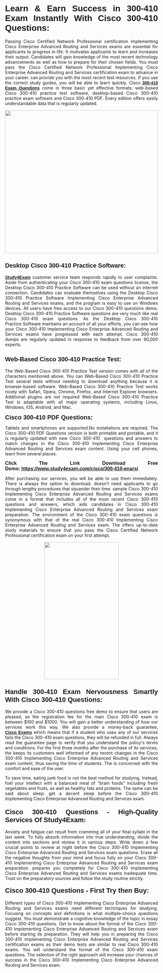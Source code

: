 <h1 style="text-align: justify;"><span style="font-family:Tahoma,Geneva,sans-serif;"><strong>Learn & Earn Success in 300-410 Exam Instantly With Cisco 300-410 Questions:</strong></span></h1>

<p style="text-align: justify;">Passing Cisco Certified Network Professional certification Implementing Cisco Enterprise Advanced Routing and Services exams are essential for applicants to progress in life. It motivates applicants to learn and increases their output. Candidates will gain knowledge of the most recent technology advancements as well as how to prepare for their chosen fields. You must pass the Cisco Certified Network Professional Implementing Cisco Enterprise Advanced Routing and Services certification exam to advance in your career. can provide you with the most recent test resources. If you use the correct study guides, you will be able to learn quickly. Cisco <a href="https://www.study4exam.com/cisco/300-410-enarsi"><span style="font-family:Tahoma,Geneva,sans-serif;"><strong>300-410 Exam Questions</strong></span></a> come in three basic yet effective formats: web-based Cisco 300-410 practice test software, desktop-based Cisco 300-410 practice exam software and Cisco 300-410 PDF. Every edition offers easily understandable data that is regularly updated.</p>

<p style="text-align: justify;"><a href="https://www.study4exam.com/cisco/300-410-enarsi"><img alt="" src="https://lh3.googleusercontent.com/pw/AM-JKLVq_oPqfp0-n5zn4yqAoyjjcA2yO-jT5Cm68rj_xPcdsmakSaLzyxJ8unsRMKMdGkmOINvzyM17CwNHdrz3aK03FYcCewHDEYJs7lAvJLcrBifJ5qSpkhSIJgPhz-7dSY7ixq9ev6p4G2ds_VnujUaf=w1366-h530-no?authuser=0" style="width: 100%; height: 470px;" /></a></p>

<h2 style="text-align: justify;"><span style="font-family:Tahoma,Geneva,sans-serif;"><strong><span style="font-size:20px;">Desktop Cisco 300-410 Practice Software:</span></strong></span></h2>

<p style="text-align: justify;"><a href="https://www.study4exam.com/"><span style="font-family:Tahoma,Geneva,sans-serif;"><strong>Study4Exam</strong></span></a> customer service team responds rapidly to user complaints. Aside from authenticating your Cisco 300-410 exam questions license, the Desktop Cisco 300-410 Practice Software can be used without an internet connection. Candidates can evaluate themselves using the Desktop Cisco 300-410 Practice Software Implementing Cisco Enterprise Advanced Routing and Services exams, and the program is easy to use on Windows devices. All users have free access to our Cisco 300-410 questions demo. Desktop Cisco 300-410 Practice Software questions are very much like real Cisco 300-410 exam questions. As the Desktop Cisco 300-410 Practice Software maintains an account of all your efforts, you can see how your Cisco 300-410 Implementing Cisco Enterprise Advanced Routing and Services exams have progressed with each attempt. Cisco 300-410 dumps are regularly updated in response to feedback from over 90,000 experts.</p>

<h2 style="text-align: justify;"><strong><span style="font-family:Tahoma,Geneva,sans-serif;"><span style="font-size:20px;">Web-Based Cisco 300-410 Practice Test:</span></span></strong></h2>

<p style="text-align: justify;">The Web-Based Cisco 300-410 Practice Test version comes with all of the characters mentioned above. You can Web-Based Cisco 300-410 Practice Test several tests without needing to download anything because it is browser-based software. Web-Based Cisco 300-410 Practice Test works nicely with Safari, Opera, Chrome, Firefox, and Internet Explorer browsers. Additional plugins are not required Web-Based Cisco 300-410 Practice Test is adaptable with all major operating systems, including Linux, Windows, iOS, Android, and Mac.</p>

<p style="text-align: justify;"><strong><span style="font-family:Tahoma,Geneva,sans-serif;"><span style="font-size:20px;">Cisco 300-410 PDF Questions:</span></span></strong></p>

<p style="text-align: justify;">Tablets and smartphones are supported.No installations are required. The Cisco 300-410 PDF Questions version is both printable and portable, and it is regularly updated with new Cisco 300-410  questions and answers to match changes in the Cisco 300-410 Implementing Cisco Enterprise Advanced Routing and Services exam content. Using your cell phones, learn from several places.</p>

<p style="text-align: justify;"><strong><span style="font-size:16px;"><span style="font-family:Tahoma,Geneva,sans-serif;">Click The Link Download Free Demo:</span></span></strong> <strong><span style="font-size:16px;"><span style="font-family:Tahoma,Geneva,sans-serif;"><a href="https://www.study4exam.com/cisco/300-410-enarsi">https://www.study4exam.com/cisco/300-410-enarsi</a></span></span></strong></p>

<p style="text-align: justify;">After purchasing our services, you will be able to use them immediately. There is always the option to download. doesn't need applicants to go through lengthy procedures that squander their time. sample Cisco 300-410 Implementing Cisco Enterprise Advanced Routing and Services exams come in a format that includes all of the most recent Cisco 300-410 questions and answers, which aids candidates in Cisco 300-410 Implementing Cisco Enterprise Advanced Routing and Services exam preparation. The environment of the Cisco 300-410 exam questions is synonymous with that of the real Cisco 300-410 Implementing Cisco Enterprise Advanced Routing and Services exam. The offers up-to-date study materials to ensure that you pass the Cisco Certified Network Professional certification exam on your first attempt.</p>

<p style="text-align: center;"><a href="https://www.study4exam.com/cisco/300-410-enarsi"><img alt="" src="https://lh3.googleusercontent.com/pw/AM-JKLXfNjhwPiMVy0ctVShSUYpvTBudxxEKSjIvWyQcQ4fkjC7tw4fAHzQCxVumweZ4lZywWu345GH-ksy4ecL_MjJ_HOMVvBbLXRtkP9fACCrcmZAb4vVtcna_wHGfpzNHbsqs91m4DXRGfOMJpFZl-Ci9=w650-h649-no?authuser=0" style="width: 70%; height: 450px;" /></a></p>

<h2 style="text-align: justify;"><strong><span style="font-size:22px;"><span style="font-family:Tahoma,Geneva,sans-serif;">Handle 300-410 Exam Nervousness Smartly With Cisco 300-410 Questions:</span></span></strong></h2>

<p style="text-align: justify;">We provide a Cisco 300-410 questions free demo to ensure that users are pleased, as the registration fee for the main Cisco 300-410 exam is between $100 and $1000. You will gain a better understanding of how our services work this way. We also provide a money-back guarantee, <a href="https://www.study4exam.com/cisco-exams"><span style="font-family:Tahoma,Geneva,sans-serif;"><strong>Cisco Exams</strong></span></a> which means that if a student who uses any of our services fails the Cisco 300-410 exam questions, they will be refunded in full. Always read the guarantee page to verify that you understand the policy's terms and conditions. For the first three months after the purchase of its services, the keeps its customers well informed of any recent changes in the Cisco 300-410 Implementing Cisco Enterprise Advanced Routing and Services exam content, thus saving the time of students. The is concerned with the comfort and ease of the user.</p>

<p style="text-align: justify;">To save time, eating junk food is not the best method for studying. Instead, fuel your intellect with a balanced meal of "brain foods" including fresh vegetables and fruits, as well as healthy fats and proteins. The same can be said about sleep: get a decent sleep before the Cisco 300-410 Implementing Cisco Enterprise Advanced Routing and Services exam.</p>

<h3 style="text-align: justify;"><span style="font-family:Tahoma,Geneva,sans-serif;"><strong><span style="font-size:22px;">Cisco 300-410 Questions - High-Quality Services Of Study4Exam:</span></strong></span></h3>

<p style="text-align: justify;">Anxiety and fatigue can result from cramming all of your final syllabi in the last week. To fully absorb information into true understanding, divide the content into sections and review it in various steps. Write down a few crucial points to review at night before the Cisco 300-410 Implementing Cisco Enterprise Advanced Routing and Services exam questions. Erase all the negative thoughts from your mind and focus fully on your Cisco 300-410 Implementing Cisco Enterprise Advanced Routing and Services exam preparation. prepares you completely for Cisco 300-410 Implementing Cisco Enterprise Advanced Routing and Services exams inadequate time. Trust on the preparatory sources and follow the study routine strictly. </p>

<h4 style="text-align: justify;"><span style="font-family:Tahoma,Geneva,sans-serif;"><strong><span style="font-size:22px;">Cisco 300-410 Questions - First Try then Buy:</span></strong></span></h4>

<p style="text-align: justify;">Different types of Cisco 300-410 Implementing Cisco Enterprise Advanced Routing and Services exams need different techniques for studying. Focusing on concepts and definitions is what multiple-choice questions suggest. You must demonstrate a cognitive knowledge of the topic in essay Cisco 300-410 questions. Get to know about the format of the Cisco 300-410 Implementing Cisco Enterprise Advanced Routing and Services exam before starting its preparation. They will help you in preparing the Cisco 300-410 Implementing Cisco Enterprise Advanced Routing and Services certification exams as their demo tests are similar to real Cisco 300-410 exams. You will understand the format of the Cisco 300-410 exam questions. The selection of the right approach will increase your chances of success in the Cisco 300-410 Implementing Cisco Enterprise Advanced Routing and Services exam.</p>
